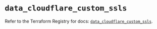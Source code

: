 # `data_cloudflare_custom_ssls`

Refer to the Terraform Registry for docs: [`data_cloudflare_custom_ssls`](https://registry.terraform.io/providers/cloudflare/cloudflare/5.6.0/docs/data-sources/custom_ssls).
